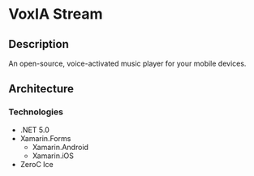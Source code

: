 # VoxIA Stream

## Description

An open-source, voice-activated music player for your mobile devices.

## Architecture

### Technologies

* .NET 5.0
* Xamarin.Forms
	* Xamarin.Android
	* Xamarin.iOS
* ZeroC Ice
